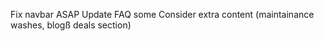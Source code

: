 <!-- Plan -->
Fix navbar ASAP
Update FAQ some
Consider extra content (maintainance washes, blogß deals section)